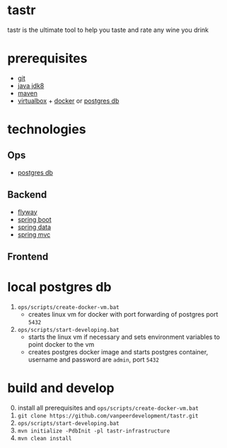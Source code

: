 # tastr
tastr is the ultimate tool to help you taste and rate any wine you drink

# prerequisites
- [git](https://git-scm.com/)
- [java jdk8](http://www.oracle.com/technetwork/java/javase/downloads/jdk8-downloads-2133151.html) 
- [maven](https://maven.apache.org/)
- [virtualbox](https://www.virtualbox.org/) + [docker](https://www.docker.com/) or [postgres db](https://www.postgresql.org/) 

# technologies
## Ops
- [postgres db](https://www.postgresql.org/)

## Backend
- [flyway](https://flywaydb.org/)
- [spring boot](http://projects.spring.io/spring-boot/)
- [spring data](http://projects.spring.io/spring-data/)
- [spring mvc](http://docs.spring.io/spring/docs/current/spring-framework-reference/html/mvc.html)

## Frontend

# local postgres db
1. `ops/scripts/create-docker-vm.bat`
    - creates linux vm for docker with port forwarding of postgres port `5432`
2. `ops/scripts/start-developing.bat`
    - starts the linux vm if necessary and sets environment variables to point docker to the vm
    - creates postgres docker image and starts postgres container, username and password are `admin`, port `5432`

# build and develop
0. install all prerequisites and `ops/scripts/create-docker-vm.bat`
1. `git clone https://github.com/vanpeerdevelopment/tastr.git`
2. `ops/scripts/start-developing.bat`
3. `mvn initialize -PdbInit -pl tastr-infrastructure`
4. `mvn clean install`
